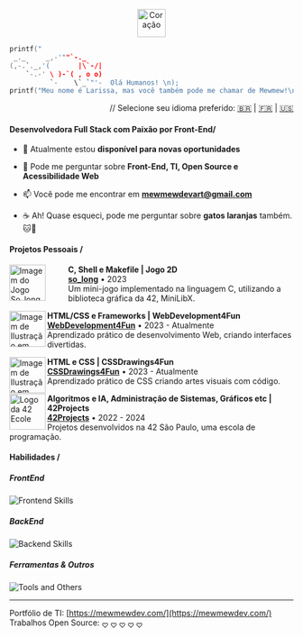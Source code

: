 
<p align="center">
  <img src="https://github.com/user-attachments/assets/a278433e-c404-4f99-a69a-c49de601ea80" alt="Coração" style="width: 50px;">
</p>

```C
printf("
 _._     _,-'""`-._
(,-.`._,'(       |\`-/|
    `-.-' \ )-`( , o o)
          `-    \`_`"'-  Olá Humanos! \n);
printf("Meu nome é Larissa, mas você também pode me chamar de Mewmew!\n");
```

<p align="right">
 // Selecione seu idioma preferido: <a href="https://github.com/mewmewdevart/mewmewdevart/blob/main/README_ptBR.md">🇧🇷</a> | <a href="https://github.com/mewmewdevart/mewmewdevart/blob/main/README_FR.md">🇫🇷</a> | <a href="https://github.com/mewmewdevart/mewmewdevart/blob/main/README.md">🇺🇸</a>
</p>

#### Desenvolvedora Full Stack com Paixão por Front-End/

- 🔭 Atualmente estou **disponível para novas oportunidades**

- 💬 Pode me perguntar sobre **Front-End, TI, Open Source e Acessibilidade Web**

- 📫 Você pode me encontrar em **mewmewdevart@gmail.com**

- ☕ Ah! Quase esqueci, pode me perguntar sobre **gatos laranjas** também. 🐱🧡


#### Projetos Pessoais /

[<img align="left"  width="64px" style="margin-right: 40px" alt="Imagem do Jogo So_long" src="https://user-images.githubusercontent.com/50052600/224555283-9b0d1dea-97f7-4f58-80fc-600bec04f4d5.gif"/>](https://github.com/mewmewdevart/so_long)

**C, Shell e Makefile | Jogo 2D** \
[**so_long**](https://github.com/mewmewdevart/so_long) • 2023 </br> Um mini-jogo implementado na linguagem C, utilizando a biblioteca gráfica da 42, MiniLibX.


[<img align="left"  width="64px"  alt="Imagem de Ilustração em CSS" src="https://github.com/user-attachments/assets/fefb9c7c-90e6-4c9b-acc4-942d1de1406e"/>](https://mewmewdevart.github.io/WebDevelopment4Fun/)

**HTML/CSS e Frameworks | WebDevelopment4Fun** \
[**WebDevelopment4Fun**](https://mewmewdevart.github.io/WebDevelopment4Fun/) • 2023 - Atualmente </br> Aprendizado prático de desenvolvimento Web, criando interfaces divertidas.


[<img align="left"  width="64px"  alt="Imagem de Ilustração em CSS" src="https://github.com/user-attachments/assets/19e041d3-3d95-40af-9ef8-696025abef47"/>](https://github.com/mewmewdevart/CSSDrawings4Fun)

**HTML e CSS | CSSDrawings4Fun** \
[**CSSDrawings4Fun**](https://github.com/mewmewdevart/CSSDrawings4Fun) • 2023 - Atualmente </br> Aprendizado prático de CSS criando artes visuais com código.


[<img align="left" width="64px"  alt="Logo da 42 Ecole" src="https://github.com/user-attachments/assets/a0e2d4fb-9b5f-4342-9799-78ca6aecff27"/>](https://github.com/mewmewdevart/42Projects)

**Algoritmos e IA, Administração de Sistemas, Gráficos etc | 42Projects** \
[**42Projects**](https://github.com/mewmewdevart/42Projects) • 2022 - 2024 </br> Projetos desenvolvidos na 42 São Paulo, uma escola de programação.

#### Habilidades /

##### FrontEnd  
<p align="left">
  <img src="https://skillicons.dev/icons?i=html,css,sass,js,ts,react,angular,tailwind,bootstrap,vite,materialui" alt="Frontend Skills" />
</p>

##### BackEnd  
<p align="left">
  <img src="https://skillicons.dev/icons?i=nodejs,prisma,python,c,postgresql,firebase" alt="Backend Skills" />
</p>

##### Ferramentas & Outros  
<p align="left">
  <img src="https://skillicons.dev/icons?i=docker,linux,cypress,jest,postman,figma,wordpress" alt="Tools and Others" />
</p>

----

Portfólio de TI: [https://mewmewdev.com/](https://mewmewdev.com/)  Trabalhos Open Source: <sub> ♡ ♡ ♡ ♡ ♡</sub>
